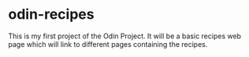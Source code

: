 # odin-recipes
This is my first project of the Odin Project.
It will be a basic recipes web page which will link to different pages containing the recipes.